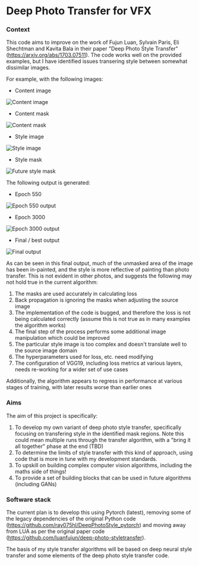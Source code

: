 # Deep Photo Transfer for VFX

### Context
This code aims to improve on the work of Fujun Luan, Sylvain Paris, Eli Shechtman and Kavita Bala in their paper "Deep Photo Style Transfer" (https://arxiv.org/abs/1703.07511). 
The code works well on the provided examples, but I have identified issues transering style between somewhat dissimilar images.

For example, with the following images:

* Content image

![Content image](readme_images/new_buildings_1.jpeg)

* Content mask

![Content mask](readme_images/new_buildings_mask.png)

* Style image

![Style image](readme_images/future_style.jpg)

* Style mask

![Future style mask](readme_images/future_style_mask_0.png)

The following output is generated:

* Epoch 550

![Epoch 550 output](readme_images/temp_result_550.png)

* Epoch 3000

![Epoch 3000 output](readme_images/temp_result_3000.png)

* Final / best output

![Final output](readme_images/temp_result_deep_style_tranfer.png)

As can be seen in this final output, much of the unmasked area of the image has been in-painted, 
and the style is more reflective of painting than photo transfer. 
This is not evident in other photos, and suggests the following may not hold true in the current algorithm:

1) The masks are used accurately in calculating loss
1) Back propagation is ignoring the masks when adjusting the source image
1) The implementation of the code is bugged, and therefore the loss is not being calculated correctly (assume this is not true as in many examples the algorithm works)
1) The final step of the process performs some additional image manipulation which could be improved
1) The particular style image is too complex and doesn't translate well to the source image domain
1) The hyperparameters used for loss, etc. need modifying
1) The configuration of VGG19, including loss metrics at various layers, needs re-working for a wider set of use cases

Additionally, the algorithm appears to regress in performance at various stages of training, with later results worse than earlier ones

### Aims

The aim of this project is specifically:

1) To develop my own variant of deep photo style transfer, specifically focusing on transfering style in the identified mask regions. 
Note this could mean multiple runs through the transfer algorithm, with a "bring it all together" phase at the end (TBD)
1) To determine the limits of style transfer with this kind of approach, using code that is more in tune with my development standards.
1) To upskill on building complex computer vision algorithms, including the maths side of things!
1) To provide a set of building blocks that can be used in future algorithms (including GANs)

### Software stack

The current plan is to develop this using Pytorch (latest), removing some of the legacy dependencies of the original Python code 
(https://github.com/ray075hl/DeepPhotoStyle_pytorch) and moving away from LUA as per the original paper code (https://github.com/luanfujun/deep-photo-styletransfer).

The basis of my style transfer algorithms will be based on deep neural style transfer and some elements of the deep photo style transfer code.

